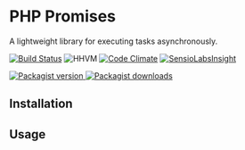 PHP Promises
============

A lightweight library for executing tasks asynchronously.

[![Build Status](https://img.shields.io/travis/robinkanters/php-promises/develop.svg)](https://travis-ci.org/robinkanters/php-promises)
![HHVM](https://img.shields.io/hhvm/symfony/symfony/master.svg)
[![Code Climate](https://img.shields.io/codeclimate/github/robinkanters/php-promises.svg?maxAge=2592000&style=flat-square)](https://codeclimate.com/github/robinkanters/php-promises)
[![SensioLabsInsight](https://img.shields.io/sensiolabs/i/e6f386c8-4d34-4fca-86b1-429be2acebaf.svg?maxAge=2592000)](https://insight.sensiolabs.com/projects/e6f386c8-4d34-4fca-86b1-429be2acebaf)

[![Packagist version](https://img.shields.io/packagist/v/robinkanters/php-promises.svg)
 ![Packagist downloads](https://img.shields.io/packagist/dt/robinkanters/php-promises.svg?maxAge=2592000)](https://packagist.org/packages/robinkanters/promises)

Installation
------------

Usage
-----